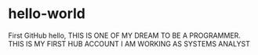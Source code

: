 # hello-world
First GitHub
hello,
THIS IS ONE OF MY DREAM TO BE A PROGRAMMER.
THIS IS MY FIRST HUB ACCOUNT
I AM WORKING AS SYSTEMS ANALYST
